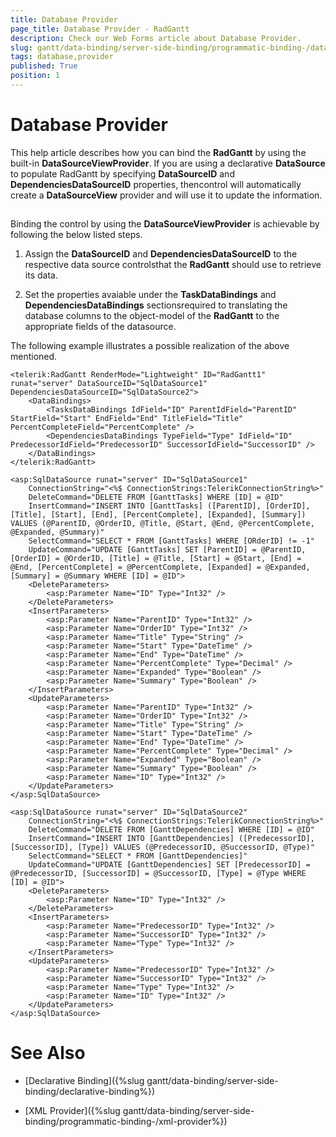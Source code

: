```yaml
---
title: Database Provider
page_title: Database Provider - RadGantt
description: Check our Web Forms article about Database Provider.
slug: gantt/data-binding/server-side-binding/programmatic-binding-/database-provider
tags: database,provider
published: True
position: 1
---
```


# Database Provider

This help article describes how you can bind the **RadGantt** by using the built-in **DataSourceViewProvider**. If you are using a declarative **DataSource** to populate RadGantt by specifying **DataSourceID** and **DependenciesDataSourceID** properties, thencontrol will automatically create a **DataSourceView** provider and will use it to update the information.

## 

Binding the control by using the **DataSourceViewProvider** is achievable by following the below listed steps.

1. Assign the **DataSourceID** and **DependenciesDataSourceID** to the respective data source controlsthat the **RadGantt** should use to retrieve its data.

1. Set the properties avaiable under the **TaskDataBindings** and **DependenciesDataBindings** sectionsrequired to translating the database columns to the object-model of the **RadGantt** to the appropriate fields of the datasource.

The following example illustrates a possible realization of the above mentioned.

````ASP.NET
<telerik:RadGantt RenderMode="Lightweight" ID="RadGantt1" runat="server" DataSourceID="SqlDataSource1" DependenciesDataSourceID="SqlDataSource2">
    <DataBindings>
        <TasksDataBindings IdField="ID" ParentIdField="ParentID" StartField="Start" EndField="End" TitleField="Title" PercentCompleteField="PercentComplete" />
        <DependenciesDataBindings TypeField="Type" IdField="ID" PredecessorIdField="PredecessorID" SuccessorIdField="SuccessorID" />
    </DataBindings>
</telerik:RadGantt>

<asp:SqlDataSource runat="server" ID="SqlDataSource1"
    ConnectionString="<%$ ConnectionStrings:TelerikConnectionString%>"
    DeleteCommand="DELETE FROM [GanttTasks] WHERE [ID] = @ID"
    InsertCommand="INSERT INTO [GanttTasks] ([ParentID], [OrderID], [Title], [Start], [End], [PercentComplete], [Expanded], [Summary]) VALUES (@ParentID, @OrderID, @Title, @Start, @End, @PercentComplete, @Expanded, @Summary)"
    SelectCommand="SELECT * FROM [GanttTasks] WHERE [ORderID] != -1"
    UpdateCommand="UPDATE [GanttTasks] SET [ParentID] = @ParentID, [OrderID] = @OrderID, [Title] = @Title, [Start] = @Start, [End] = @End, [PercentComplete] = @PercentComplete, [Expanded] = @Expanded, [Summary] = @Summary WHERE [ID] = @ID">
    <DeleteParameters>
        <asp:Parameter Name="ID" Type="Int32" />
    </DeleteParameters>
    <InsertParameters>
        <asp:Parameter Name="ParentID" Type="Int32" />
        <asp:Parameter Name="OrderID" Type="Int32" />
        <asp:Parameter Name="Title" Type="String" />
        <asp:Parameter Name="Start" Type="DateTime" />
        <asp:Parameter Name="End" Type="DateTime" />
        <asp:Parameter Name="PercentComplete" Type="Decimal" />
        <asp:Parameter Name="Expanded" Type="Boolean" />
        <asp:Parameter Name="Summary" Type="Boolean" />
    </InsertParameters>
    <UpdateParameters>
        <asp:Parameter Name="ParentID" Type="Int32" />
        <asp:Parameter Name="OrderID" Type="Int32" />
        <asp:Parameter Name="Title" Type="String" />
        <asp:Parameter Name="Start" Type="DateTime" />
        <asp:Parameter Name="End" Type="DateTime" />
        <asp:Parameter Name="PercentComplete" Type="Decimal" />
        <asp:Parameter Name="Expanded" Type="Boolean" />
        <asp:Parameter Name="Summary" Type="Boolean" />
        <asp:Parameter Name="ID" Type="Int32" />
    </UpdateParameters>
</asp:SqlDataSource>

<asp:SqlDataSource runat="server" ID="SqlDataSource2"
    ConnectionString="<%$ ConnectionStrings:TelerikConnectionString%>"
    DeleteCommand="DELETE FROM [GanttDependencies] WHERE [ID] = @ID"
    InsertCommand="INSERT INTO [GanttDependencies] ([PredecessorID], [SuccessorID], [Type]) VALUES (@PredecessorID, @SuccessorID, @Type)"
    SelectCommand="SELECT * FROM [GanttDependencies]"
    UpdateCommand="UPDATE [GanttDependencies] SET [PredecessorID] = @PredecessorID, [SuccessorID] = @SuccessorID, [Type] = @Type WHERE [ID] = @ID">
    <DeleteParameters>
        <asp:Parameter Name="ID" Type="Int32" />
    </DeleteParameters>
    <InsertParameters>
        <asp:Parameter Name="PredecessorID" Type="Int32" />
        <asp:Parameter Name="SuccessorID" Type="Int32" />
        <asp:Parameter Name="Type" Type="Int32" />
    </InsertParameters>
    <UpdateParameters>
        <asp:Parameter Name="PredecessorID" Type="Int32" />
        <asp:Parameter Name="SuccessorID" Type="Int32" />
        <asp:Parameter Name="Type" Type="Int32" />
        <asp:Parameter Name="ID" Type="Int32" />
    </UpdateParameters>
</asp:SqlDataSource>
````

# See Also

 * [Declarative Binding]({%slug gantt/data-binding/server-side-binding/declarative-binding%})

 * [XML Provider]({%slug gantt/data-binding/server-side-binding/programmatic-binding-/xml-provider%})
